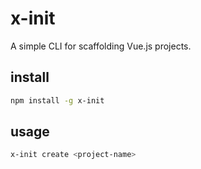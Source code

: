 # x-init

A simple CLI for scaffolding Vue.js projects.

## install
```bash
npm install -g x-init
```

## usage
```bash
x-init create <project-name>
```
